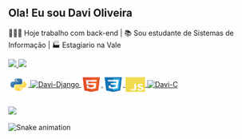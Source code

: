 ## Ola! Eu sou Davi Oliveira


👨🏾‍💻 Hoje trabalho com back-end | 📚 Sou estudante de Sistemas de Informação | 🏭 Estagiario na Vale

  <div>
    <a href='https://github/davi-soliveira'>
      <img   height='180em' src="https://github-readme-stats.vercel.app/api?username=davi-soliveira&show_icons=true&theme=dark&include_all_commits=true&count_private=true"/>
      <img   heigth='180em'src='https://github-readme-stats.vercel.app/api/top-langs/?username=davi-soliveira&layout=compact&langs_count=16&theme=dark'/>
  </div>

  <div style="display: inline_block"><br>
  <img align="center" alt="Davi-Python" height="30" width="40" src="https://raw.githubusercontent.com/devicons/devicon/master/icons/python/python-original.svg">
  <img align="center" alt="Davi-Django" height="30" width="40" src="https://cdn.jsdelivr.net/gh/devicons/devicon@latest/icons/django/django-plain.svg">
  <img align="center" alt="Davi-HTML" height="30" width="40" src="https://raw.githubusercontent.com/devicons/devicon/master/icons/html5/html5-original.svg">
  <img align="center" alt="Davi-CSS" height="30" width="40" src="https://raw.githubusercontent.com/devicons/devicon/master/icons/css3/css3-original.svg">
  <img align="center" alt="Davi-Js" height="30" width="40" src="https://raw.githubusercontent.com/devicons/devicon/master/icons/javascript/javascript-plain.svg">
  <img align='center' alt='Davi-C' height='30' width='40' src="https://cdn.jsdelivr.net/gh/devicons/devicon@latest/icons/c/c-original.svg" />
        
</div>

##

<div>
  <a href="https://www.linkedin.com/in/davi-soliveira/" target="_blank"><img src="https://img.shields.io/badge/-LinkedIn-%230077B5?style=for-the-badge&logo=linkedin&logoColor=white" target="_blank"></a> 
</div>

![Snake animation](https://github.com/davi-soliveira/davi-soliveira/blob/output/github-contribution-grid-snake.svg)


